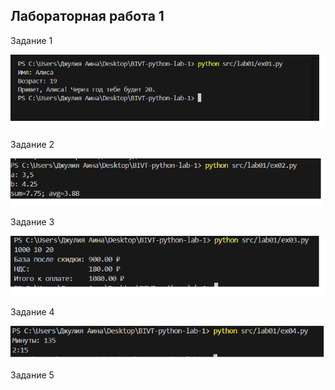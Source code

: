 ## Лабораторная работа 1

Задание 1

![скриншот 1](./images/lab01/ex01.png)

Задание 2

![скриншот 2](./images/lab01/ex02.png)

Задание 3

![скриншот 3](./images/lab01/ex03.png)

Задание 4

![скриншот 4](./images/lab01/ex04.png)

Задание 5

